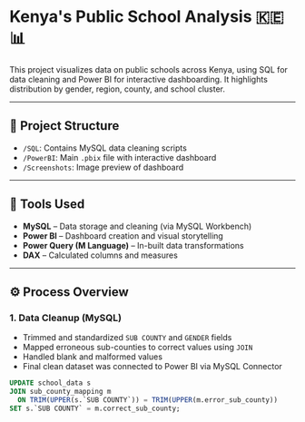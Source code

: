 # Kenya's Public School Analysis 🇰🇪📊

This project visualizes data on public schools across Kenya, using SQL for data cleaning and Power BI for interactive dashboarding. It highlights distribution by gender, region, county, and school cluster.

---

## 📂 Project Structure

- `/SQL`: Contains MySQL data cleaning scripts
- `/PowerBI`: Main `.pbix` file with interactive dashboard
- `/Screenshots`: Image preview of dashboard

---

## 🔧 Tools Used

- **MySQL** – Data storage and cleaning (via MySQL Workbench)
- **Power BI** – Dashboard creation and visual storytelling
- **Power Query (M Language)** – In-built data transformations
- **DAX** – Calculated columns and measures

---

## ⚙️ Process Overview

### 1. Data Cleanup (MySQL)

- Trimmed and standardized `SUB COUNTY` and `GENDER` fields
- Mapped erroneous sub-counties to correct values using `JOIN`
- Handled blank and malformed values
- Final clean dataset was connected to Power BI via MySQL Connector

```sql
UPDATE school_data s
JOIN sub_county_mapping m 
  ON TRIM(UPPER(s.`SUB COUNTY`)) = TRIM(UPPER(m.error_sub_county))
SET s.`SUB COUNTY` = m.correct_sub_county;

